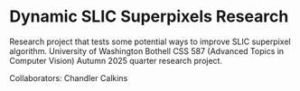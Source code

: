 # Dynamic SLIC Superpixels Research
Research project that tests some potential ways to improve SLIC superpixel algorithm. University of Washington Bothell CSS 587 (Advanced Topics in Computer Vision) Autumn 2025 quarter research project.

Collaborators:
Chandler Calkins
